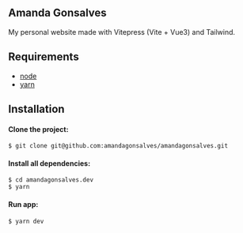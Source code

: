 Amanda Gonsalves
----------

My personal website made with Vitepress (Vite + Vue3) and Tailwind.

Requirements
----------
- [node](https://nodejs.org/en/)
- [yarn](https://yarnpkg.com/)

Installation
----------

#### Clone the project:
```
$ git clone git@github.com:amandagonsalves/amandagonsalves.git
```

#### Install all dependencies:
```
$ cd amandagonsalves.dev
$ yarn
```

#### Run app:
```
$ yarn dev
```
